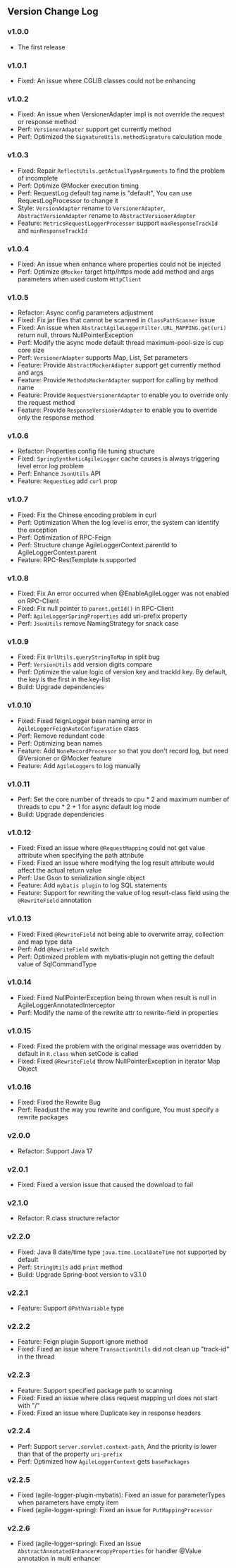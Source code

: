 ## Version Change Log
### v1.0.0
- The first release
### v1.0.1
- Fixed: An issue where CGLIB classes could not be enhancing
### v1.0.2
- Fixed: An issue when VersionerAdapter impl is not override the request or response method
- Perf: `VersionerAdapter` support get currently method
- Perf: Optimized the `SignatureUtils.methodSignature` calculation mode
### v1.0.3
- Fixed: Repair `ReflectUtils.getActualTypeArguments` to find the problem of incomplete
- Perf: Optimize @Mocker execution timing
- Perf: RequestLog default tag name is "default", You can use RequestLogProcessor to change it
- Style: `VersionAdapter` rename to `VersionerAdapter`, `AbstractVersionAdapter` rename to `AbstractVersionerAdapter`
- Feature: `MetricsRequestLoggerProcessor` support `maxResponseTrackId` and `minResponseTrackId`
### v1.0.4
- Fixed: An issue when enhance where properties could not be injected
- Perf: Optimize `@Mocker` target http/https mode add method and args parameters when used custom `HttpClient`
### v1.0.5
- Refactor: Async config parameters adjustment
- Fixed: Fix jar files that cannot be scanned in `ClassPathScanner` issue
- Fixed: An issue when `AbstractAgileLoggerFilter.URL_MAPPING.get(uri)` return null, throws NullPointerException
- Perf: Modify the async mode default thread maximum-pool-size is cup core size
- Perf: `VersionerAdapter` supports Map, List, Set parameters
- Feature: Provide `AbstractMockerAdapter` support get currently method and args
- Feature: Provide `MethodsMockerAdapter` support for calling by method name
- Feature: Provide `RequestVersionerAdapter` to enable you to override only the request method
- Feature: Provide `ResponseVersionerAdapter` to enable you to override only the response method
### v1.0.6
- Refactor: Properties config file tuning structure
- Fixed: `SpringSyntheticAgileLogger` cache causes is always triggering level error log problem
- Perf: Enhance `JsonUtils` API
- Feature: `RequestLog` add `curl` prop
### v1.0.7
- Fixed: Fix the Chinese encoding problem in curl
- Perf: Optimization When the log level is error, the system can identify the exception
- Perf: Optimization of RPC-Feign
- Perf: Structure change AgileLoggerContext.parentId to AgileLoggerContext.parent
- Feature: RPC-RestTemplate is supported
### v1.0.8
- Fixed: Fix An error occurred when @EnableAgileLogger was not enabled on RPC-Client
- Fixed: Fix null pointer to `parent.getId()` in RPC-Client
- Perf: `AgileLoggerSpringProperties` add uri-prefix property
- Perf: `JsonUtils` remove NamingStrategy for snack case
### v1.0.9
- Fixed: Fix `UrlUtils.queryStringToMap` in split bug
- Perf: `VersionUtils` add version digits compare
- Perf: Optimize the value logic of version key and trackId key. By default, the key is the first in the key-list
- Build: Upgrade dependencies
### v1.0.10
- Fixed: Fixed feignLogger bean naming error in `AgileLoggerFeignAutoConfiguration` class
- Perf: Remove redundant code
- Perf: Optimizing bean names
- Feature: Add `NoneRecordProcessor` so that you don't record log, but need @Versioner or @Mocker feature
- Feature: Add `AgileLoggers` to log manually
### v1.0.11
- Perf: Set the core number of threads to cpu * 2 and maximum number of threads to cpu * 2 + 1 for async default log mode
- Build: Upgrade dependencies
### v1.0.12
- Fixed: Fixed an issue where `@RequestMapping` could not get value attribute when specifying the path attribute
- Fixed: Fixed an issue where modifying the log result attribute would affect the actual return value
- Perf: Use Gson to serialization single object
- Feature: Add `mybatis plugin` to log SQL statements
- Feature: Support for rewriting the value of log result-class field using the `@RewriteField` annotation
### v1.0.13
- Fixed: Fixed `@RewriteField` not being able to overwrite array, collection and map type data
- Perf: Add `@RewriteField` switch
- Perf: Optimized problem with mybatis-plugin not getting the default value of SqlCommandType
### v1.0.14
- Fixed: Fixed NullPointerException being thrown when result is null in AgileLoggerAnnotatedInterceptor
- Perf: Modify the name of the rewrite attr to rewrite-field in properties
### v1.0.15
- Fixed: Fixed the problem with the original message was overridden by default in `R.class` when setCode is called
- Fixed: Fixed `@RewriteField` throw NullPointerException in iterator Map Object
### v1.0.16
- Fixed: Fixed the Rewrite Bug
- Perf: Readjust the way you rewrite and configure, You must specify a rewrite packages
### v2.0.0
- Refactor: Support Java 17
### v2.0.1
- Fixed: Fixed a version issue that caused the download to fail
### v2.1.0
- Refactor: R.class structure refactor
### v2.2.0
- Fixed: Java 8 date/time type `java.time.LocalDateTime` not supported by default
- Perf: `StringUtils` add `print` method
- Build: Upgrade Spring-boot version to v3.1.0
### v2.2.1
- Feature: Support `@PathVariable` type
### v2.2.2
- Feature: Feign plugin Support ignore method
- Fixed: Fixed an issue where `TransactionUtils` did not clean up "track-id" in the thread
### v2.2.3
- Feature: Support specified package path to scanning
- Fixed: Fixed an issue where class request mapping url does not start with "/"
- Fixed: Fixed an issue where Duplicate key in response headers
### v2.2.4
- Perf: Support `server.servlet.context-path`, And the priority is lower than that of the property `uri-prefix`
- Perf: Optimized how `AgileLoggerContext` gets `basePackages`
### v2.2.5
- Fixed (agile-logger-plugin-mybatis): Fixed an issue for parameterTypes when parameters have empty item
- Fixed (agile-logger-spring): Fixed an issue for `PutMappingProcessor`
### v2.2.6
- Fixed (agile-logger-spring): Fixed an issue `AbstractAnnotatedEnhancer#copyProperties` for handler @Value annotation in multi enhancer 